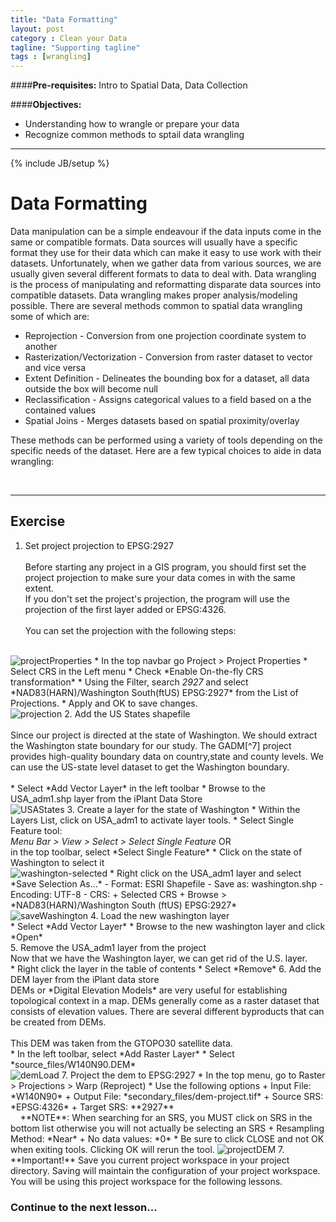 ```yaml
---
title: "Data Formatting"
layout: post
category : Clean your Data
tagline: "Supporting tagline"
tags : [wrangling]
---
```


####**Pre-requisites:** Intro to Spatial Data, Data Collection

####**Objectives:** 
  - Understanding how to wrangle or prepare your data
  - Recognize common methods to sptail data wrangling

----

{% include JB/setup %}
# Data Formatting

Data manipulation can be a simple endeavour if the data inputs come in the same or compatible formats. Data sources will usually have a specific format they use for their data which can make it easy to use work with their datasets. Unfortunately, when we gather data from various sources, we are usually given several different formats to data to deal with. Data wrangling is the process of manipulating and reformatting disparate data sources into compatible datasets. Data wrangling makes proper analysis/modeling possible. There are several methods common to spatial data wrangling some of which are:

 * Reprojection - Conversion from one projection coordinate system to another
 * Rasterization/Vectorization - Conversion from raster dataset to vector and vice versa
 * Extent Definition - Delineates the bounding box for a dataset, all data outside the box will become null
 * Reclassification - Assigns categorical values to a field based on a the contained values
 * Spatial Joins - Merges datasets based on spatial proximity/overlay

These methods can be performed using a variety of tools depending on the specific needs of the dataset. Here are a few typical choices to aide in data wrangling:

<br>

----

## Exercise

1. Set project projection to EPSG:2927<br><br> 
  Before starting any project in a GIS program, you should first set the project projection to make sure your data comes in with the same extent. <br>If you don't set the project's projection, the program will use the projection of the first layer added or EPSG:4326.<br><br>
  You can set the projection with the following steps:<br><br>
  <img alt="projectProperties" src="{{site.baseurl}}/{{ASSET_PATH}}/images/qgis-project-properties.png" class="screen-shot" />
  * In the top navbar go Project > Project Properties
  * Select CRS in the Left menu
  * Check *Enable On-the-fly CRS transformation*
  * Using the Filter, search <em>2927</em> and select *NAD83(HARN)/Washington South(ftUS) EPSG:2927* from the List of Projections.
  * Apply and OK to save changes.<br>
  <img alt="projection" src="{{site.baseurl}}/{{ASSET_PATH}}/images/qgis-projection.png" class="screen-shot" />
2. Add the US States shapefile<br><br>
  Since our project is directed at the state of Washington. We should extract the Washington state boundary for our study. The GADM[^7] project provides high-quality boundary data on country,state and county levels. We can use the US-state level dataset to get the Washington boundary. <br><br>
  * Select *Add Vector Layer* in the left toolbar
  * Browse to the USA_adm1.shp layer from the iPlant Data Store<br>
  <img alt="USAStates" src="{{site.baseurl}}/{{ASSET_PATH}}/images/usa-states.png" class="screen-shot" />
3. Create a layer for the state of Washington 
  * Within the Layers List, click on USA_adm1 to activate layer tools.
  * Select Single Feature tool:<br><em>Menu Bar > View > Select > Select Single Feature</em> OR<br>in the top toolbar, select *Select Single Feature*
  * Click on the state of Washington to select it<br>
  <img alt="washington-selected" src="{{site.baseurl}}/{{ASSET_PATH}}/images/washington-selected.png" class="screen-shot" />
  * Right click on the USA_adm1 layer and select *Save Selection As...*
      - Format: ESRI Shapefile
      - Save as: washington.shp
      - Encoding: UTF-8
      - CRS: 
          + Selected CRS
          + Browse > *NAD83(HARN)/Washington South (ftUS) EPSG:2927*<br>
  <img alt="saveWashington" src="{{site.baseurl}}/{{ASSET_PATH}}/images/save-washington.png" class="screen-shot" />
4. Load the new washington layer<br>
  * Select *Add Vector Layer*
  * Browse to the new washington layer and click *Open*<br>
5. Remove the USA_adm1 layer from the project <br>
  Now that we have the Washington layer, we can get rid of the U.S. layer. <br>
  * Right click the layer in the table of contents
  * Select *Remove*
6. Add the DEM layer from the iPlant data store<br>
  DEMs or *Digital Elevation Models* are very useful for establishing topological context in a map. DEMs generally come as a raster dataset that consists of elevation values. There are several different byproducts that can be created from DEMs.<br><br>
  This DEM was taken from the GTOPO30 satellite data.<br>
  * In the left toolbar, select *Add Raster Layer*
  * Select *source_files/W140N90.DEM*<br>
  <img alt="demLoad" src="{{site.baseurl}}{{ASSET_PATH}}/images/dem-load.png" class="screen-shot" />
7. Project the dem to EPSG:2927
  * In the top menu, go to Raster > Projections > Warp (Reproject)
  * Use the following options
    + Input File: *W140N90*
    + Output File: *secondary_files/dem-project.tif*
    + Source SRS: *EPSG:4326*
    + Target SRS: **2927**<br> &nbsp;&nbsp;&nbsp;&nbsp;**NOTE**: When searching for an SRS, you MUST click on SRS in the bottom list otherwise you will not actually be selecting an SRS
    + Resampling Method: *Near*
    + No data values: *0*
  * Be sure to click CLOSE and not OK when exiting tools. Clicking OK will rerun the tool.
    <img alt="projectDEM" src="{{site.baseurl}}/{{ASSET_PATH}}/images/project-dem.png" class="screen-shot" />
7. **Important!** Save you current project workspace in your project directory. Saving will maintain the configuration of your project workspace. You will be using this project workspace for the following lessons.

### Continue to the next lesson...
